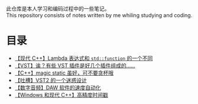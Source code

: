此仓库是本人学习和编码过程中的一些笔记。  
This repository consists of notes written by me whiling studying and coding.

# 目录
- [【现代 C++】Lambda 表达式和 `std::function` 的一个不同](./contents/modern-cpp-lambda-and-std-function.md)
- [【VST】诶？有些 VST 插件是好几个插件组成的……](./contents/vst-plugin-container.md)
- [【C++】magic static 虽好，可不要贪杯哦](./contents/cpp-magic-static-abuse.md)
- [【吐槽】VST2 的一个迷惑设计](./contents/vst2-rant.md)
- [【数字音频】DAW 软件的速度自动化](./contents/music-tempo-automation.md)
- [【Windows 和现代 C++】高精度时间戳](./contents/windows-high-resolution-time.md)